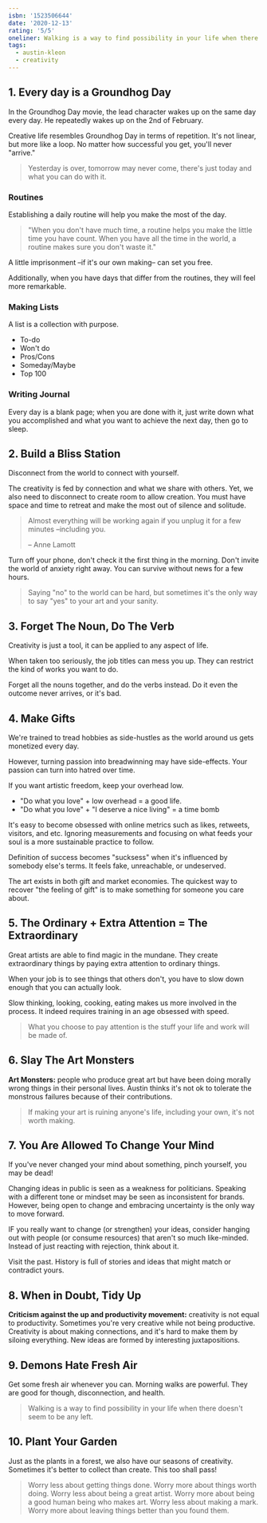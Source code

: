 ```yaml
---
isbn: '1523506644'
date: '2020-12-13'
rating: '5/5'
oneliner: Walking is a way to find possibility in your life when there doesn't seem to be any left.
tags:
  - austin-kleon
  - creativity
---
```


## 1. Every day is a Groundhog Day

In the Groundhog Day movie, the lead character wakes up on the same day every day. He repeatedly wakes up on the 2nd of February.

Creative life resembles Groundhog Day in terms of repetition. It's not linear, but more like a loop. No matter how successful you get, you'll never "arrive."

> Yesterday is over, tomorrow may never come, there's just today and what you can do with it.

### Routines

Establishing a daily routine will help you make the most of the day.

> "When you don't have much time, a routine helps you make the little time you have count. When you have all the time in the world, a routine makes sure you don't waste it."

A little imprisonment –if it's our own making– can set you free.

Additionally, when you have days that differ from the routines, they will feel more remarkable.

### Making Lists

A list is a collection with purpose.

- To-do
- Won't do
- Pros/Cons
- Someday/Maybe
- Top 100

### Writing Journal

Every day is a blank page; when you are done with it, just write down what you accomplished and what you want to achieve the next day, then go to sleep.

## 2. Build a Bliss Station

Disconnect from the world to connect with yourself.

The creativity is fed by connection and what we share with others. Yet, we also need to disconnect to create room to allow creation. You must have space and time to retreat and make the most out of silence and solitude.

> Almost everything will be working again if you unplug it for a few minutes –including you.
>
> – Anne Lamott

Turn off your phone, don't check it the first thing in the morning. Don't invite the world of anxiety right away. You can survive without news for a few hours.

> Saying "no" to the world can be hard, but sometimes it's the only way to say "yes" to your art and your sanity.

## 3. Forget The Noun, Do The Verb

Creativity is just a tool, it can be applied to any aspect of life.

When taken too seriously, the job titles can mess you up. They can restrict the kind of works you want to do.

Forget all the nouns together, and do the verbs instead. Do it even the outcome never arrives, or it's bad.

## 4. Make Gifts

We're trained to tread hobbies as side-hustles as the world around us gets monetized every day.

However, turning passion into breadwinning may have side-effects. Your passion can turn into hatred over time.

If you want artistic freedom, keep your overhead low.

- "Do what you love" + low overhead = a good life.
- "Do what you love" + "I deserve a nice living" = a time bomb

It's easy to become obsessed with online metrics such as likes, retweets, visitors, and etc. Ignoring measurements and focusing on what feeds your soul is a more sustainable practice to follow.

Definition of success becomes "sucksess" when it's influenced by somebody else's terms. It feels fake, unreachable, or undeserved.

The art exists in both gift and market economies. The quickest way to recover "the feeling of gift" is to make something for someone you care about.

## 5. The Ordinary + Extra Attention = The Extraordinary

Great artists are able to find magic in the mundane. They create extraordinary things by paying extra attention to ordinary things.

When your job is to see things that others don't, you have to slow down enough that you can actually look.

Slow thinking, looking, cooking, eating makes us more involved in the process. It indeed requires training in an age obsessed with speed.

> What you choose to pay attention is the stuff your life and work will be made of.

## 6. Slay The Art Monsters

**Art Monsters:** people who produce great art but have been doing morally wrong things in their personal lives. Austin thinks it's not ok to tolerate the monstrous failures because of their contributions.

> If making your art is ruining anyone's life, including your own, it's not worth making.

## 7. You Are Allowed To Change Your Mind

If you've never changed your mind about something, pinch yourself, you may be dead!

Changing ideas in public is seen as a weakness for politicians. Speaking with a different tone or mindset may be seen as inconsistent for brands. However, being open to change and embracing uncertainty is the only way to move forward.

IF you really want to change (or strengthen) your ideas, consider hanging out with people (or consume resources) that aren't so much like-minded. Instead of just reacting with rejection, think about it.

Visit the past. History is full of stories and ideas that might match or contradict yours.

## 8. When in Doubt, Tidy Up

**Criticism against the up and productivity movement:** creativity is not equal to productivity. Sometimes you're very creative while not being productive. Creativity is about making connections, and it's hard to make them by siloing everything. New ideas are formed by interesting juxtapositions.

## 9. Demons Hate Fresh Air

Get some fresh air whenever you can. Morning walks are powerful. They are good for though, disconnection, and health.

> Walking is a way to find possibility in your life when there doesn't seem to be any left.

## 10. Plant Your Garden

Just as the plants in a forest, we also have our seasons of creativity. Sometimes it's better to collect than create. This too shall pass!

> Worry less about getting things done. Worry more about things worth doing. Worry less about being a great artist. Worry more about being a good human being who makes art. Worry less about making a mark. Worry more about leaving things better than you found them.
